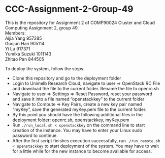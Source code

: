 # CCC-Assignment-2-Group-49

This is the repository for Assignment 2 of COMP90024 Cluster and Cloud Computing Assignment 2, group 49.  
Members:  
Aijia Yang 957285  
Guojun Han 905114  
Yi Lu 917371  
Yumika Suzuki 1011143  
Zhitao Pan 844505  

To deploy the system, follow the steps:
* Clone this repository and go to the deployment folder
*	Login to Unimelb Research Cloud, navigate to user => OpenStack RC File and download the file to the current folder. Rename the file to openrc.sh
*	Navigate to user => Settings => Reset Password, reset your password and save it into a file named “openstackkey” to the current folder
*	Navigate to Compute => Key Pairs, create a new key pair named “myKey”, save the generated myKey.pem file to the current folder.
*	By this point you should have the following additional files in the deployment folder: openrc.sh, openstackkey, myKey.pem
*	Run `./run_local.sh < openstackkey` on the command line to start creation of the instance. You may have to enter your Linux sudo password to continue.
*	After the first script finishes execution successfully, run `./run_remote.sh < openstackkey` to start deployment of the system. You may have to wait for a little while for the new instance to become available for access.  
